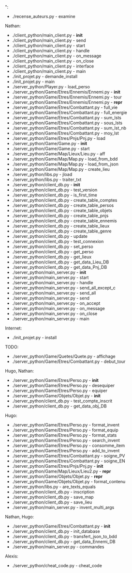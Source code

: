 

":
  - ./recense_auteurs.py -  examine

Nathan:
  - ./client_python/main_client.py -  __init__
  - ./client_python/main_client.py -  send
  - ./client_python/main_client.py -  start
  - ./client_python/main_client.py -  handle
  - ./client_python/main_client.py -  on_message
  - ./client_python/main_client.py -  on_close
  - ./client_python/main_client.py -  interface
  - ./client_python/main_client.py -  main
  - ./init_projet.py -  demande_install
  - ./init_projet.py -  main
  - ./server_python/Player.py -  load_perso
  - ./server_python/Game/Etres/Ennemis/Ennemi.py -  __init__
  - ./server_python/Game/Etres/Ennemis/Ennemi.py -  tour
  - ./server_python/Game/Etres/Ennemis/Ennemi.py -  __repr__
  - ./server_python/Game/Etres/Combattant.py -  full_vie
  - ./server_python/Game/Etres/Combattant.py -  full_energie
  - ./server_python/Game/Etres/Combattant.py -  sum_lsts
  - ./server_python/Game/Etres/Combattant.py -  sous_lsts
  - ./server_python/Game/Etres/Combattant.py -  sum_lst_nb
  - ./server_python/Game/Etres/Combattant.py -  moy_lst
  - ./server_python/Game/Etres/Pnjs/Pnj.py -  load
  - ./server_python/Game/Game.py -  __init__
  - ./server_python/Game/Game.py -  start
  - ./server_python/Game/Map/Lieux/Lieu.py -  aff
  - ./server_python/Game/Map/Map.py -  load_from_bdd
  - ./server_python/Game/Map/Map.py -  load_from_json
  - ./server_python/Game/Map/Map.py -  create_lieu
  - ./server_python/libs.py -  jload
  - ./server_python/libs.py -  traiter_txt
  - ./server_python/client_db.py -  __init__
  - ./server_python/client_db.py -  test_version
  - ./server_python/client_db.py -  is_first_time
  - ./server_python/client_db.py -  create_table_comptes
  - ./server_python/client_db.py -  create_table_persos
  - ./server_python/client_db.py -  create_table_objets
  - ./server_python/client_db.py -  create_table_pnjs
  - ./server_python/client_db.py -  create_table_ennemis
  - ./server_python/client_db.py -  create_table_lieux
  - ./server_python/client_db.py -  create_table_genre
  - ./server_python/client_db.py -  update
  - ./server_python/client_db.py -  test_connexion
  - ./server_python/client_db.py -  set_perso
  - ./server_python/client_db.py -  get_perso
  - ./server_python/client_db.py -  get_lieux
  - ./server_python/client_db.py -  get_data_Lieu_DB
  - ./server_python/client_db.py -  get_data_Pnj_DB
  - ./server_python/main_server.py -  __init__
  - ./server_python/main_server.py -  start
  - ./server_python/main_server.py -  handle
  - ./server_python/main_server.py -  send_all_except_c
  - ./server_python/main_server.py -  send_all
  - ./server_python/main_server.py -  send
  - ./server_python/main_server.py -  on_accept
  - ./server_python/main_server.py -  on_message
  - ./server_python/main_server.py -  on_close
  - ./server_python/main_server.py -  main

Internet:
  - ./init_projet.py -  install

TODO:
  - ./server_python/Game/Quetes/Quete.py -  affichage
  - ./server_python/Game/Etres/Combattant.py -  debut_tour

Hugo, Nathan:
  - ./server_python/Game/Etres/Perso.py -  __init__
  - ./server_python/Game/Etres/Perso.py -  desequiper
  - ./server_python/Game/Etres/Perso.py -  equiper
  - ./server_python/Game/Objets/Objet.py -  __init__
  - ./server_python/client_db.py -  test_compte_inscrit
  - ./server_python/client_db.py -  get_data_obj_DB

Hugo:
  - ./server_python/Game/Etres/Perso.py -  format_invent
  - ./server_python/Game/Etres/Perso.py -  format_equip
  - ./server_python/Game/Etres/Perso.py -  format_stats
  - ./server_python/Game/Etres/Perso.py -  search_invent
  - ./server_python/Game/Etres/Perso.py -  consomme_item
  - ./server_python/Game/Etres/Perso.py -  add_to_invent
  - ./server_python/Game/Etres/Combattant.py -  soigne_PV
  - ./server_python/Game/Etres/Combattant.py -  soigne_EN
  - ./server_python/Game/Etres/Pnjs/Pnj.py -  __init__
  - ./server_python/Game/Map/Lieux/Lieu2.py -  __repr__
  - ./server_python/Game/Objets/Objet.py -  __repr__
  - ./server_python/Game/Objets/Objet.py -  format_contenu
  - ./server_python/libs.py -  are_texts_equals
  - ./server_python/client_db.py -  inscription
  - ./server_python/client_db.py -  save_map
  - ./server_python/client_db.py -  save_lieu
  - ./server_python/main_server.py -  invent_multi_args

Nathan, Hugo:
  - ./server_python/Game/Etres/Combattant.py -  __init__
  - ./server_python/client_db.py -  init_database
  - ./server_python/client_db.py -  transfert_json_to_bdd
  - ./server_python/client_db.py -  get_data_Ennemi_DB
  - ./server_python/main_server.py -  commandes

Alexis:
  - ./server_python/cheat_code.py -  cheat_code